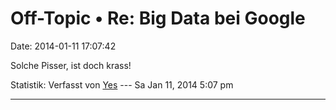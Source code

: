 Off-Topic • Re: Big Data bei Google
===================================

Date: 2014-01-11 17:07:42

Solche Pisser, ist doch krass!

Statistik: Verfasst von
[Yes](http://forum.yacy-websuche.de/memberlist.php?mode=viewprofile&u=9340)
--- Sa Jan 11, 2014 5:07 pm

------------------------------------------------------------------------
